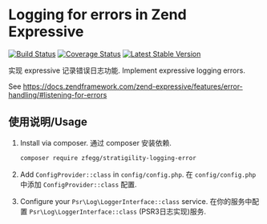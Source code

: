 Logging for errors in Zend Expressive
=====================================

[![Build Status](https://travis-ci.org/zfegg/stratigility-logging-error.png)](https://travis-ci.org/zfegg/stratigility-logging-error)
[![Coverage Status](https://coveralls.io/repos/github/zfegg/stratigility-logging-error/badge.svg?branch=master)](https://coveralls.io/github/zfegg/stratigility-logging-error?branch=master)
[![Latest Stable Version](https://poser.pugx.org/zfegg/stratigility-logging-error/v/stable.png)](https://packagist.org/packages/zfegg/stratigility-logging-error)


实现 expressive 记录错误日志功能.
Implement expressive logging errors.

See https://docs.zendframework.com/zend-expressive/features/error-handling/#listening-for-errors

使用说明/Usage
--------------

1. Install via composer.
   通过 composer 安装依赖.

   ```bash
   composer require zfegg/stratigility-logging-error
   ```

2. Add `ConfigProvider::class` in `config/config.php`. 
   在 `config/config.php` 中添加 `ConfigProvider::class` 配置.

3. Configure your `Psr\Log\LoggerInterface::class` service.
   在你的服务中配置 `Psr\Log\LoggerInterface::class` (PSR3日志实现)服务.
